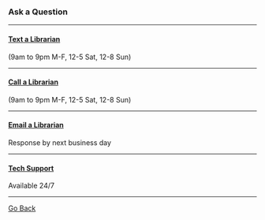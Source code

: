 ### Ask a Question 

* * * 
#### [Text a Librarian](http://www.lib.neu.edu/m/Text_Librarian.html) 
(9am to 9pm M-F, 12-5 Sat, 12-8 Sun) 
* * * 
#### [Call a Librarian](http://www.lib.neu.edu/m/Call_Librarian.html)
(9am to 9pm M-F, 12-5 Sat, 12-8 Sun) 
* * * 
#### [Email a Librarian](http://www.lib.neu.edu/m/Email_Librarian.html) 
Response by next business day 
* * * 
#### [Tech Support](http://www.lib.neu.edu/m/Tech_Support.html) 
Available 24/7
* * * 

[Go Back](http://www.lib.neu.edu/m/index.html) 
